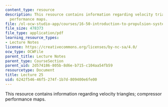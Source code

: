 ```yaml
---
content_type: resource
description: This resource contains information regarding velocity triangles; compressor
  performance maps.
file: /ol-ocw-studio-app/courses/16-50-introduction-to-propulsion-systems-spring-2012/6242f54646f5274f1b7d809400e6fe00_MIT16_50S12_lec25.pdf
file_size: 478373
file_type: application/pdf
learning_resource_types:
- Lecture Notes
license: https://creativecommons.org/licenses/by-nc-sa/4.0/
ocw_type: OCWFile
parent_title: Lecture Notes
parent_type: CourseSection
parent_uid: 2d574186-805b-8d6e-b715-c104aa54fb59
resourcetype: Document
title: Lecture 25
uid: 6242f546-46f5-274f-1b7d-809400e6fe00
---
```

This resource contains information regarding velocity triangles; compressor performance maps.